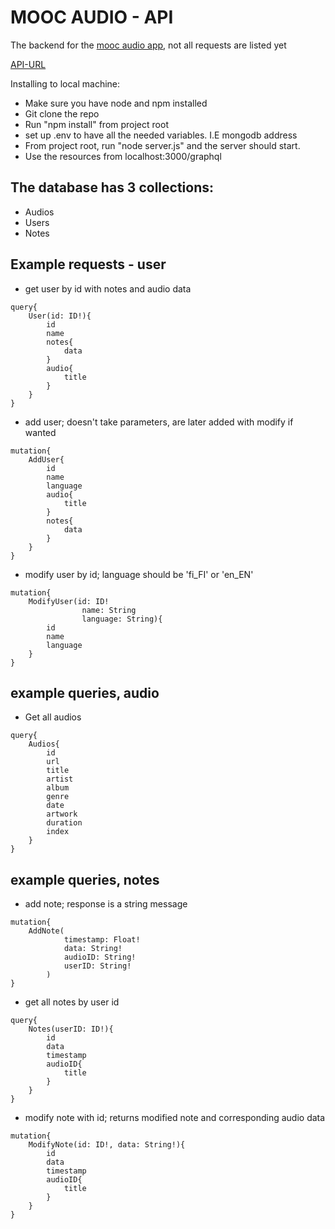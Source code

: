 # MOOC AUDIO - API

The backend for the [mooc audio app](https://github.com/matiaselm/mooc-audio-app), not all requests are listed yet

[API-URL](http://matiasjj.jelastic.metropolia.fi)

Installing to local machine:
 - Make sure you have node and npm installed
 - Git clone the repo
 - Run "npm install" from project root
 - set up .env to have all the needed variables. I.E mongodb address
 - From project root, run "node server.js" and the server should start. 
 - Use the resources from localhost:3000/graphql 

## The database has 3 collections:

 - Audios
 - Users
 - Notes

## Example requests - user

 - get user by id with notes and audio data
```
query{
    User(id: ID!){
        id
        name
        notes{
            data
        }
        audio{
            title
        }
    }
}
```

 - add user; doesn't take parameters, are later added with modify if wanted
```
mutation{
    AddUser{
        id
        name
        language
        audio{
            title
        }
        notes{
            data
        }
    }
}

````
 - modify user by id; language should be 'fi_FI' or 'en_EN' 
``` 
mutation{
    ModifyUser(id: ID!
                name: String
                language: String){
        id
        name
        language
    }
}
```

## example queries, audio

 - Get all audios
```
query{
    Audios{
        id
        url
        title
        artist
        album
        genre
        date
        artwork
        duration
        index
    }
}
```

## example queries, notes

 - add note; response is a string message
```
mutation{
    AddNote(
            timestamp: Float!
            data: String!         
            audioID: String!           
            userID: String!
        )
}
```

 - get all notes by user id
```
query{
    Notes(userID: ID!){
        id
        data
        timestamp
        audioID{
            title
        }
    }
}
```

 - modify note with id; returns modified note and corresponding audio data
```
mutation{
    ModifyNote(id: ID!, data: String!){
        id
        data
        timestamp
        audioID{
            title
        }
    }
}
```
